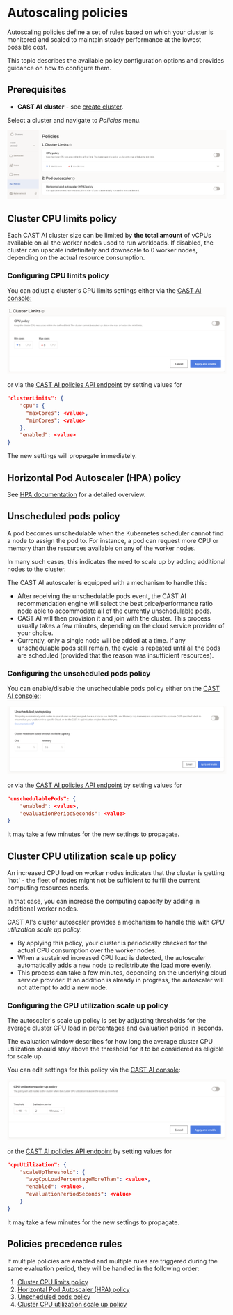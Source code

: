# Autoscaling policies

Autoscaling policies define a set of rules based on which your cluster is monitored and scaled to maintain steady
performance at the lowest possible cost.

This topic describes the available policy configuration options and provides guidance on how to configure them.

## Prerequisites

- **CAST AI cluster** - see [create cluster](../getting-started.md).

Select a cluster and navigate to *Policies* menu.

![](autoscaling-policies/policies.png)

## Cluster CPU limits policy

Each CAST AI cluster size can be limited by **the total amount** of vCPUs available on all the worker nodes
used to run workloads.
If disabled, the cluster can upscale indefinitely and downscale to 0 worker nodes, depending on the actual
resource consumption.

### Configuring CPU limits policy

You can adjust a cluster's CPU limits settings either via the [CAST AI console:](https://console.cast.ai/)

![](autoscaling-policies/cluster_size.png)

or via the [CAST AI policies API endpoint](https://api.cast.ai/v1/spec/#/cluster-policies/UpsertPolicies) by setting
values for

```json
"clusterLimits": {
    "cpu": {
      "maxCores": <value>,
      "minCores": <value>
    },
    "enabled": <value>
}
```

The new settings will propagate immediately.

## Horizontal Pod Autoscaler (HPA) policy

See [HPA documentation](pod-autoscaler/hpa.md) for a detailed overview.

## Unscheduled pods policy

A pod becomes unschedulable when the Kubernetes scheduler cannot find a node to assign the pod to.
For instance, a pod can request more CPU or memory than the resources available on any of the worker nodes.

In many such cases, this indicates the need to scale up by adding additional nodes to the cluster.

The CAST AI autoscaler is equipped with a mechanism to handle this:

- After receiving the unschedulable pods event, the CAST AI recommendation engine will select the best price/performance ratio node able to accommodate all of the currently unschedulable pods.
- CAST AI will then provision it and join with the cluster. This process usually takes a few minutes, depending on the cloud service provider of your choice.
- Currently, only a single node will be added at a time. If any unschedulable pods still remain, the cycle is
repeated until all the pods are scheduled (provided that the reason was insufficient resources).

### Configuring the unscheduled pods policy

You can enable/disable the unschedulable pods policy either on the [CAST AI console:](https://console.cast.ai/):

![](autoscaling-policies/unschedulable_pods.png)

or via the [CAST AI policies API endpoint](https://api.cast.ai/v1/spec/#/cluster-policies/UpsertPolicies) by setting
values for

```json
"unschedulablePods": {
    "enabled": <value>,
    "evaluationPeriodSeconds": <value>
}
```

It may take a few minutes for the new settings to propagate.

## Cluster CPU utilization scale up policy

An increased CPU load on worker nodes indicates that the cluster is getting 'hot' - the fleet of nodes might not
be sufficient to fulfill the current computing resources needs.

In that case, you can increase the computing capacity by adding in additional worker nodes.

CAST AI's cluster autoscaler provides a mechanism to handle this with _CPU utilization scale up policy_:

- By applying this policy, your cluster is periodically checked for the actual CPU consumption over the worker nodes.
- When a sustained increased CPU load is detected, the autoscaler automatically adds a new node to redistribute the load
more evenly.
- This process can take a few minutes, depending on the underlying cloud service provider. If an addition is already in progress, the autoscaler will
not attempt to add a new node.

### Configuring the CPU utilization scale up policy

The autoscaler's scale up policy is set by adjusting thresholds for the average cluster CPU load in percentages and evaluation
period in seconds.

The evaluation window describes for how long the average cluster CPU utilization should stay above the threshold for it to
be considered as eligible for scale up.

You can edit settings for this policy via the [CAST AI console](https://console.cast.ai/):

![](autoscaling-policies/cpu_scale_up.png)

or the [CAST AI policies API endpoint](https://api.cast.ai/v1/spec/#/cluster-policies/UpsertPolicies) by setting values
for

```json
"cpuUtilization": {
    "scaleUpThreshold": {
      "avgCpuLoadPercentageMoreThan": <value>,
      "enabled": <value>,
      "evaluationPeriodSeconds": <value>
    }
}
```

It may take a few minutes for the new settings to propagate.

## Policies precedence rules

If multiple policies are enabled and multiple rules are triggered during the same evaluation period, they will be
handled in the following order:

1. [Cluster CPU limits policy](#cluster-cpu-limits-policy)
2. [Horizontal Pod Autoscaler (HPA) policy](#horizontal-pod-autoscaler-hpa-policy)
3. [Unscheduled pods policy](#unscheduled-pods-policy)
4. [Cluster CPU utilization scale up policy](#cluster-cpu-utilization-scale-up-policy)
